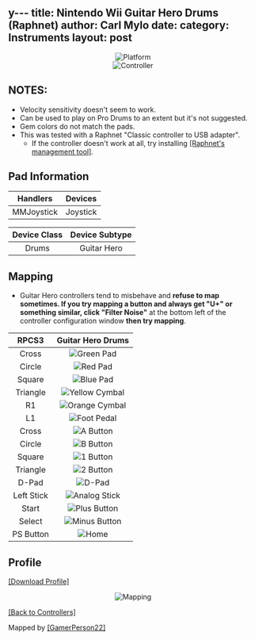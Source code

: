 y---
title: Nintendo Wii Guitar Hero Drums (Raphnet)
author: Carl Mylo
date: 
category: Instruments
layout: post
---

<div align="center"> <img src="https://carlmylo.github.io/docu-rpcs3/images/instruments/plat/wii.png" alt="Platform" title="Platform"></div>

<div align="center"> <img src="https://carlmylo.github.io/docu-rpcs3/images/instruments/cont/ghdrmscontroller.png" alt="Controller" title="Controller"></div>

## NOTES:

* Velocity sensitivity doesn't seem to work.
* Can be used to play on Pro Drums to an extent but it's not suggested.
* Gem colors do not match the pads.
* This was tested with a Raphnet "Classic controller to USB adapter".
	* If the controller doesn't work at all, try installing [[Raphnet's management tool]](https://www.raphnet-tech.com/products/adapter_manager/index.php).

## Pad Information

| Handlers | Devices |
|:------------------:|:---------------------:|
| MMJoystick | Joystick |

| Device Class | Device Subtype |
|:------------------:|:---------------------:|
| Drums | Guitar Hero |

## Mapping

* Guitar Hero controllers tend to misbehave and **refuse to map sometimes. If you try mapping a button and always get "U+" or something similar, click "Filter Noise"** at the bottom left of the controller configuration window **then try mapping**.

| **RPCS3** | **Guitar Hero Drums** |
|:--------:|:-----------------:|
| Cross | ![Green Pad](https://carlmylo.github.io/docu-rpcs3/images/btns/drms/gh/gp.png "Green Pad") |
| Circle | ![Red Pad](https://carlmylo.github.io/docu-rpcs3/images/btns/drms/gh/rp.png "Red Pad") |
| Square | ![Blue Pad](https://carlmylo.github.io/docu-rpcs3/images/btns/drms/gh/bp.png "Blue Pad") |
| Triangle | ![Yellow Cymbal](https://carlmylo.github.io/docu-rpcs3/images/btns/drms/gh/yc.png "Yellow Cymbal") |
| R1 | ![Orange Cymbal](https://carlmylo.github.io/docu-rpcs3/images/btns/drms/gh/oc.png "Orange Cymbal") |
| L1 | ![Foot Pedal](https://carlmylo.github.io/docu-rpcs3/images/btns/drms/gh/kp.png "Foot Pedal") |
| Cross | ![A Button](https://carlmylo.github.io/docu-rpcs3/images/btns/ctrls/wii/a.png "A Button") |
| Circle | ![B Button](https://carlmylo.github.io/docu-rpcs3/images/btns/ctrls/wii/b.png "B Button") |
| Square | ![1 Button](https://carlmylo.github.io/docu-rpcs3/images/btns/ctrls/wii/1.png "1 Button") |
| Triangle | ![2 Button](https://carlmylo.github.io/docu-rpcs3/images/btns/ctrls/wii/2.png "2 Button") |
| D-Pad | ![D-Pad](https://carlmylo.github.io/docu-rpcs3/images/btns/ctrls/wii/dpad.png "D-Pad") |
| Left Stick | ![Analog Stick](https://carlmylo.github.io/docu-rpcs3/images/btns/ctrls/wii/ls.png "Analog Stick") |
| Start | ![Plus Button](https://carlmylo.github.io/docu-rpcs3/images/btns/ctrls/wii/plu.png "Plus Button") |
| Select | ![Minus Button](https://carlmylo.github.io/docu-rpcs3/images/btns/ctrls/wii/min.png "Minus Button") |
| PS Button | ![Home](https://carlmylo.github.io/docu-rpcs3/images/btns/ctrls/wii/home.png "Home") |

## Profile

[[Download Profile]](https://github.com/hmxmilohax/rb3-pc/raw/main/instrument-repo/Wii%20Guitar%20Hero%20Drums.7z)

<div align="center"> <img src="https://carlmylo.github.io/docu-rpcs3/images/instruments/maps/wiighdrmsmapping.png" alt="Mapping" title="Mapping"></div>

[[Back to Controllers]](https://rb3pc.milohax.org/english/controllers/)

Mapped by [[GamerPerson22]](https://www.youtube.com/channel/UCC5SlXPlnlGwBG7w6mvfx8g)